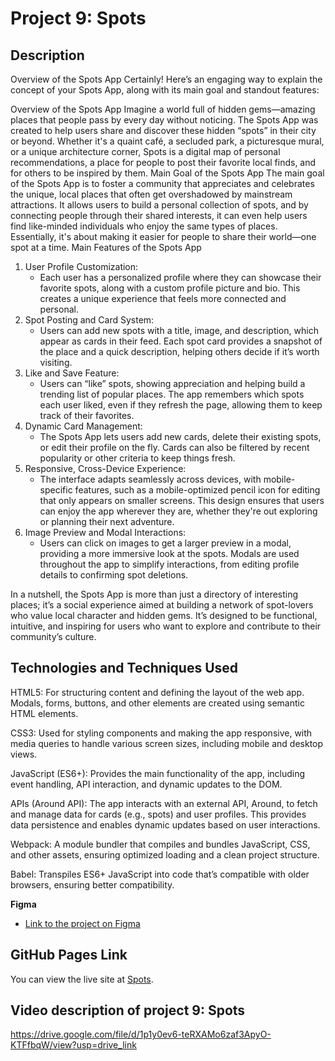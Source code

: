 # Project 9: Spots

## Description

Overview of the Spots App
Certainly! Here’s an engaging way to explain the concept of your Spots App, along with its main goal and standout features:

Overview of the Spots App
Imagine a world full of hidden gems—amazing places that people pass by every day without noticing. The Spots App was created to help users share and discover these hidden “spots” in their city or beyond. Whether it's a quaint café, a secluded park, a picturesque mural, or a unique architecture corner, Spots is a digital map of personal recommendations, a place for people to post their favorite local finds, and for others to be inspired by them.
Main Goal of the Spots App
The main goal of the Spots App is to foster a community that appreciates and celebrates the unique, local places that often get overshadowed by mainstream attractions. It allows users to build a personal collection of spots, and by connecting people through their shared interests, it can even help users find like-minded individuals who enjoy the same types of places. Essentially, it's about making it easier for people to share their world—one spot at a time.
Main Features of the Spots App

1. User Profile Customization:
   - Each user has a personalized profile where they can showcase their favorite spots, along with a custom profile picture and bio. This creates a unique experience that feels more connected and personal.
2. Spot Posting and Card System:
   - Users can add new spots with a title, image, and description, which appear as cards in their feed. Each spot card provides a snapshot of the place and a quick description, helping others decide if it’s worth visiting.
3. Like and Save Feature:
   - Users can “like” spots, showing appreciation and helping build a trending list of popular places. The app remembers which spots each user liked, even if they refresh the page, allowing them to keep track of their favorites.
4. Dynamic Card Management:
   - The Spots App lets users add new cards, delete their existing spots, or edit their profile on the fly. Cards can also be filtered by recent popularity or other criteria to keep things fresh.
5. Responsive, Cross-Device Experience:
   - The interface adapts seamlessly across devices, with mobile-specific features, such as a mobile-optimized pencil icon for editing that only appears on smaller screens. This design ensures that users can enjoy the app wherever they are, whether they're out exploring or planning their next adventure.
6. Image Preview and Modal Interactions:
   - Users can click on images to get a larger preview in a modal, providing a more immersive look at the spots. Modals are used throughout the app to simplify interactions, from editing profile details to confirming spot deletions.

In a nutshell, the Spots App is more than just a directory of interesting places; it’s a social experience aimed at building a network of spot-lovers who value local character and hidden gems. It’s designed to be functional, intuitive, and inspiring for users who want to explore and contribute to their community’s culture.

## Technologies and Techniques Used

HTML5: For structuring content and defining the layout of the web app. Modals, forms, buttons, and other elements are created using semantic HTML elements.

CSS3: Used for styling components and making the app responsive, with media queries to handle various screen sizes, including mobile and desktop views.

JavaScript (ES6+): Provides the main functionality of the app, including event handling, API interaction, and dynamic updates to the DOM.

APIs (Around API): The app interacts with an external API, Around, to fetch and manage data for cards (e.g., spots) and user profiles. This provides data persistence and enables dynamic updates based on user interactions.

Webpack: A module bundler that compiles and bundles JavaScript, CSS, and other assets, ensuring optimized loading and a clean project structure.

Babel: Transpiles ES6+ JavaScript into code that’s compatible with older browsers, ensuring better compatibility.

**Figma**

- [Link to the project on Figma](https://www.figma.com/design/mXGZ6wZ4QPKx5KjpHX9QCV/Sprint-9-Project%3A-Spots?node-id=2624-752&node-type=frame&t=P8xSDXkC5aKRkmiu-0)

## GitHub Pages Link

You can view the live site at [Spots](https://github.com/jonjon5997/se_project_spots).

## Video description of project 9: Spots

https://drive.google.com/file/d/1p1y0ev6-teRXAMo6zaf3ApyO-KTFfbqW/view?usp=drive_link

